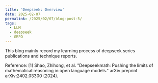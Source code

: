 ```yaml
---
title: 'Deepseek: Overview'
date: 2025-02-07
permalink: /2025/02/07/blog-post-5/
tags:
  - LLM
  - deepseek
  - GRPO
---
```


This blog mainly record my learning process of deepseek series publications and technique reports. 








Reference:
[1] Shao, Zhihong, et al. "Deepseekmath: Pushing the limits of mathematical reasoning in open language models." arXiv preprint arXiv:2402.03300 (2024).

